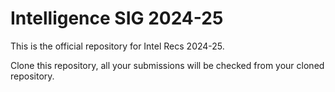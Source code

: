 # Intelligence SIG 2024-25
This is the official repository for Intel Recs 2024-25.

Clone this repository, all your submissions will be checked from your cloned repository.
